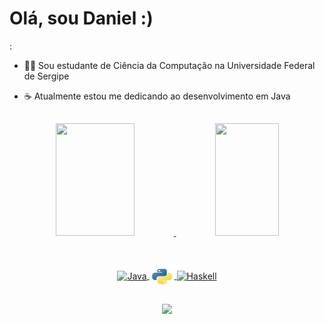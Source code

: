 # Olá, sou Daniel :)
:

- 👨‍💻 Sou estudante de Ciência da Computação na Universidade Federal de Sergipe
- ☕ Atualmente estou me dedicando ao desenvolvimento em Java

  ##
 
 <div align="center" style="display: inline_block">
  <a href="https://github.com/Dan-Avila">
  <img height="180em" width="50%" src="https://github-readme-stats.vercel.app/api?username=Dan-Avila&show_icons=true&theme=github_dark&include_all_commits=true&count_private=true"/>
  <img height="180em" width="45%" src="https://github-readme-stats.vercel.app/api/top-langs/?username=Dan-Avila&layout=compact&langs_count=7&theme=github_dark"/>
</div>
  
  ##
  
<div align="center" style="display: inline_block"><br>
  <img align="center" alt="Java" height="30" width="40" src="https://cdn.jsdelivr.net/gh/devicons/devicon/icons/java/java-original.svg">
  <img align="center" alt="Python" height="30" width="40" src="https://raw.githubusercontent.com/devicons/devicon/master/icons/python/python-original.svg">
  <img align="center" alt="Haskell" height="30" width="40" src="https://cdn.jsdelivr.net/gh/devicons/devicon/icons/haskell/haskell-original.svg">
</div>
    
  ##
    
<div align="center"> 
  <a href="https://www.linkedin.com/in/daniel-avila-sl/" target="_blank"><img src="https://img.shields.io/badge/LinkedIn-0077B5?style=for-the-badge&logo=linkedin&logoColor=white"></a>
</div>
  
